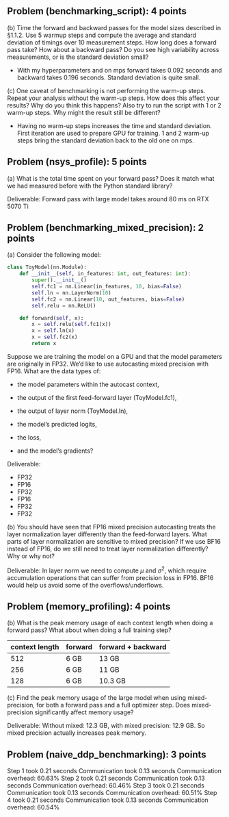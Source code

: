 ## Problem (benchmarking_script): 4 points

(b) Time the forward and backward passes for the model sizes described in §1.1.2. Use 5 warmup steps and compute the average and standard deviation of timings over 10 measurement steps. How long does a forward pass take? How about a backward pass? Do you see high variability across measurements, or is the standard deviation small?

- With my hyperparameters and on mps forward takes 0.092 seconds and backward takes 0.196 seconds. Standard deviation is quite small.

(c) One caveat of benchmarking is not performing the warm-up steps. Repeat your analysis without the warm-up steps. How does this affect your results? Why do you think this happens? Also try to run the script with 1 or 2 warm-up steps. Why might the result still be different?

- Having no warm-up steps increases the time and standard deviation. First iteration are used to prepare GPU for training. 1 and 2 warm-up steps bring the standard deviation back to the old one on mps. 

## Problem (nsys_profile): 5 points
(a) What is the total time spent on your forward pass? Does it match what we had measured before with the Python standard library?

Deliverable: Forward pass with large model takes around 80 ms on RTX 5070 Ti

## Problem (benchmarking_mixed_precision): 2 points
(a) Consider the following model:
```python
class ToyModel(nn.Module):
    def __init__(self, in_features: int, out_features: int):
        super().__init__() 
        self.fc1 = nn.Linear(in_features, 10, bias=False) 
        self.ln = nn.LayerNorm(10) 
        self.fc2 = nn.Linear(10, out_features, bias=False) 
        self.relu = nn.ReLU()

    def forward(self, x):
        x = self.relu(self.fc1(x)) 
        x = self.ln(x) 
        x = self.fc2(x) 
        return x
```

Suppose we are training the model on a GPU and that the model parameters are originally in FP32. We’d like to use autocasting mixed precision with FP16. What are the data types of:

- the model parameters within the autocast context,

- the output of the first feed-forward layer (ToyModel.fc1),

- the output of layer norm (ToyModel.ln),

- the model’s predicted logits,

- the loss,

- and the model’s gradients?

Deliverable:

- FP32
- FP16
- FP32
- FP16
- FP32
- FP32

(b) You should have seen that FP16 mixed precision autocasting treats the layer normalization layer differently than the feed-forward layers. What parts of layer normalization are sensitive to mixed precision? If we use BF16 instead of FP16, do we still need to treat layer normalization differently? Why or why not?

Deliverable: In layer norm we need to compute $\mu$ and $\sigma^2$, which require accumulation operations that can suffer from precision loss in FP16. BF16 would help us avoid some of the overflows/underflows.


## Problem (memory_profiling): 4 points

(b) What is the peak memory usage of each context length when doing a forward pass? What about when doing a full training step?

| context length | forward | forward + backward |
| --- | --- | --- |
| 512 | 6 GB | 13 GB |
| 256 | 6 GB | 11 GB |
| 128 | 6 GB | 10.3 GB|

(c) Find the peak memory usage of the large model when using mixed-precision, for both a forward pass and a full optimizer step. Does mixed-precision significantly affect memory usage?

Deliverable: Without mixed: 12.3 GB, with mixed precision: 12.9 GB. So mixed precision actually increases peak memory.

## Problem (naive_ddp_benchmarking): 3 points
Step 1 took 0.21 seconds
Communication took 0.13 seconds
Communication overhead: 60.63%
Step 2 took 0.21 seconds
Communication took 0.13 seconds
Communication overhead: 60.46%
Step 3 took 0.21 seconds
Communication took 0.13 seconds
Communication overhead: 60.51%
Step 4 took 0.21 seconds
Communication took 0.13 seconds
Communication overhead: 60.54%